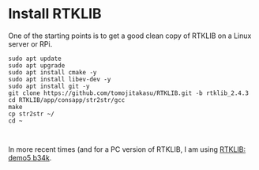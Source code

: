 # Install RTKLIB

One of the starting points is to get a good clean copy of RTKLIB on a Linux server or RPi.

```
sudo apt update
sudo apt upgrade
sudo apt install cmake -y
sudo apt install libev-dev -y
sudo apt install git -y
git clone https://github.com/tomojitakasu/RTKLIB.git -b rtklib_2.4.3
cd RTKLIB/app/consapp/str2str/gcc
make
cp str2str ~/
cd ~

 

```

In more recent times (and for a PC version of RTKLIB, I am using [RTKLIB: demo5 b34k](https://github.com/rtklibexplorer/RTKLIB/releases).&#x20;
